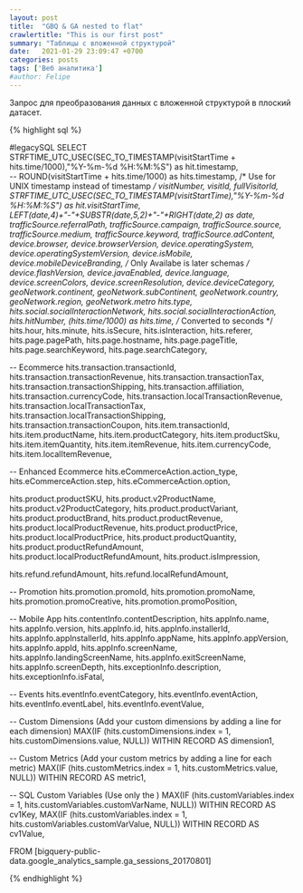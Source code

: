 ```yaml
---
layout: post
title:  "GBQ & GA nested to flat"
crawlertitle: "This is our first post"
summary: "Таблицы с вложенной структурой"
date:   2021-01-29 23:09:47 +0700
categories: posts
tags: ['Веб аналитика']
#author: Felipe
---
```



Запрос для преобразования данных с вложенной структурой в плоский датасет.



{% highlight sql %}

#legacySQL
SELECT
  STRFTIME_UTC_USEC(SEC_TO_TIMESTAMP(visitStartTime + hits.time/1000),"%Y-%m-%d %H:%M:%S") as hit.timestamp,  
  -- ROUND(visitStartTime + hits.time/1000) as hits.timestamp,   /* Use for UNIX timestamp instead of timestamp */
  visitNumber,
  visitId,
  fullVisitorId,
  STRFTIME_UTC_USEC(SEC_TO_TIMESTAMP(visitStartTime),"%Y-%m-%d %H:%M:%S") as hit.visitStartTime,  
  LEFT(date,4)+"-"+SUBSTR(date,5,2)+"-"+RIGHT(date,2) as date,
  trafficSource.referralPath,
  trafficSource.campaign,
  trafficSource.source,
  trafficSource.medium,
  trafficSource.keyword,
  trafficSource.adContent,
  device.browser,
  device.browserVersion,
  device.operatingSystem,
  device.operatingSystemVersion,
  device.isMobile,
  device.mobileDeviceBranding, /* Only Availabe is later schemas */
  device.flashVersion,
  device.javaEnabled,
  device.language,
  device.screenColors,
  device.screenResolution,
  device.deviceCategory,
  geoNetwork.continent,
  geoNetwork.subContinent,
  geoNetwork.country,
  geoNetwork.region,
  geoNetwork.metro
  hits.type,
  hits.social.socialInteractionNetwork,
  hits.social.socialInteractionAction,
  hits.hitNumber,
  (hits.time/1000) as hits.time, /* Converted to seconds */
  hits.hour,
  hits.minute,
  hits.isSecure,
  hits.isInteraction,
  hits.referer,
  hits.page.pagePath,
  hits.page.hostname,
  hits.page.pageTitle,
  hits.page.searchKeyword,
  hits.page.searchCategory,

  -- Ecommerce
  hits.transaction.transactionId,
  hits.transaction.transactionRevenue,
  hits.transaction.transactionTax,
  hits.transaction.transactionShipping,
  hits.transaction.affiliation,
  hits.transaction.currencyCode,
  hits.transaction.localTransactionRevenue,
  hits.transaction.localTransactionTax,
  hits.transaction.localTransactionShipping,
  hits.transaction.transactionCoupon,
  hits.item.transactionId,
  hits.item.productName,
  hits.item.productCategory,
  hits.item.productSku,
  hits.item.itemQuantity,
  hits.item.itemRevenue,
  hits.item.currencyCode,
  hits.item.localItemRevenue,

  -- Enhanced Ecommerce
  hits.eCommerceAction.action_type, 
  hits.eCommerceAction.step,
  hits.eCommerceAction.option,

  hits.product.productSKU, 
  hits.product.v2ProductName, 
  hits.product.v2ProductCategory, 
  hits.product.productVariant, 
  hits.product.productBrand, 
  hits.product.productRevenue, 
  hits.product.localProductRevenue, 
  hits.product.productPrice, 
  hits.product.localProductPrice, 
  hits.product.productQuantity, 
  hits.product.productRefundAmount, 
  hits.product.localProductRefundAmount, 
  hits.product.isImpression,

  hits.refund.refundAmount,
  hits.refund.localRefundAmount,

  -- Promotion
  hits.promotion.promoId,
  hits.promotion.promoName,
  hits.promotion.promoCreative,
  hits.promotion.promoPosition,

  -- Mobile App
  hits.contentInfo.contentDescription,
  hits.appInfo.name,
  hits.appInfo.version,
  hits.appInfo.id,
  hits.appInfo.installerId,
  hits.appInfo.appInstallerId,
  hits.appInfo.appName,
  hits.appInfo.appVersion,
  hits.appInfo.appId,
  hits.appInfo.screenName,
  hits.appInfo.landingScreenName,
  hits.appInfo.exitScreenName,
  hits.appInfo.screenDepth,
  hits.exceptionInfo.description,
  hits.exceptionInfo.isFatal,

  -- Events
  hits.eventInfo.eventCategory,
  hits.eventInfo.eventAction,
  hits.eventInfo.eventLabel,
  hits.eventInfo.eventValue,
  

   -- Custom Dimensions (Add your custom dimensions by adding a line for each dimension)
  MAX(IF (hits.customDimensions.index = 1, hits.customDimensions.value,  NULL)) WITHIN RECORD AS dimension1,
  
  -- Custom Metrics (Add your custom metrics by adding a line for each metric)
  MAX(IF (hits.customMetrics.index = 1, hits.customMetrics.value,  NULL)) WITHIN RECORD AS metric1,
  
  -- SQL Custom Variables (Use only the )
  MAX(IF (hits.customVariables.index = 1, hits.customVariables.customVarName,   NULL)) WITHIN RECORD AS cv1Key,
  MAX(IF (hits.customVariables.index = 1, hits.customVariables.customVarValue,  NULL)) WITHIN RECORD AS cv1Value,
 
FROM [bigquery-public-data.google_analytics_sample.ga_sessions_20170801]


{% endhighlight %}



